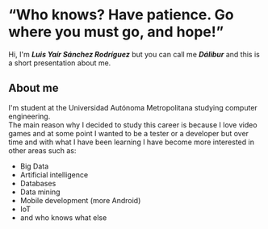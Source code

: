 # “Who knows? Have patience. Go where you must go, and hope!”  

Hi, I'm **_Luis Yaír Sánchez Rodríguez_** but you can call me **_Dálibur_** and this is a short presentation about me.

## About me

I'm student at the Universidad Autónoma Metropolitana studying computer engineering.  
The main reason why I decided to study this career is because I love video games and at some point I wanted to be a tester or a developer but over time and with what I have been learning I have become more interested in other areas such as:  

- Big Data
- Artificial intelligence
- Databases
- Data mining
- Mobile development (more Android)
- IoT
- and who knows what else

<!--
**L-Yair-SR/L-Yair-SR** is a ✨ _special_ ✨ repository because its `README.md` (this file) appears on your GitHub profile.

Here are some ideas to get you started:

- 🔭 I’m currently working on ...
- 🌱 I’m currently learning ...
- 👯 I’m looking to collaborate on ...
- 🤔 I’m looking for help with ...
- 💬 Ask me about ...
- 📫 How to reach me: ...
- 😄 Pronouns: ...
- ⚡ Fun fact: ...
-->
